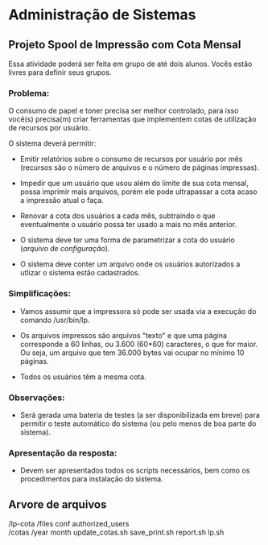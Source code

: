 # Administração de Sistemas
## Projeto Spool de Impressão com Cota Mensal

Essa atividade poderá ser feita em grupo de até dois alunos. Vocês estão livres para definir seus grupos.

### Problema:

O consumo de papel e toner precisa ser melhor controlado, para isso você(s) precisa(m) criar ferramentas que implementem cotas de utilização de recursos por usuário. 

O sistema deverá permitir:

- Emitir relatórios sobre o consumo de recursos por usuário por mês (recursos são o número de arquivos e o número de páginas impressas).

- Impedir que um usuário que usou além do limite de sua cota mensal, possa imprimir mais arquivos, porém ele pode ultrapassar a cota acaso a impressão atual o faça.

- Renovar a cota dos usuários a cada mês, subtraindo o que eventualmente o usuário possa ter usado a mais no mês anterior.

- O sistema deve ter uma forma de parametrizar a cota do usuário (*arquivo de configuração*).

- O sistema deve conter um arquivo onde os usuários autorizados a utlizar o sistema estão cadastrados.

### Simplificações:

- Vamos assumir que a impressora só pode ser usada via a execução do comando /usr/bin/lp.

- Os arquivos impressos são arquivos "texto" e que uma página corresponde a 60 linhas, ou 3.600 (60*60) caracteres, o que for maior. Ou seja, um arquivo que tem 36.000 bytes vai ocupar no mínimo 10 páginas.

- Todos os usuários têm a mesma cota.

### Observações:

- Será gerada uma bateria de testes (a ser disponibilizada em breve) para permitir o teste automático do sistema (ou pelo menos de boa parte do sistema).

### Apresentação da resposta:

- Devem ser apresentados todos os scripts necessários, bem como os procedimentos para instalação do sistema.

## Arvore de arquivos

/lp-cota
	/files
		conf
		authorized_users	
		/cotas
			/year
				month
	update_cotas.sh
	save_print.sh
	report.sh
	lp.sh
